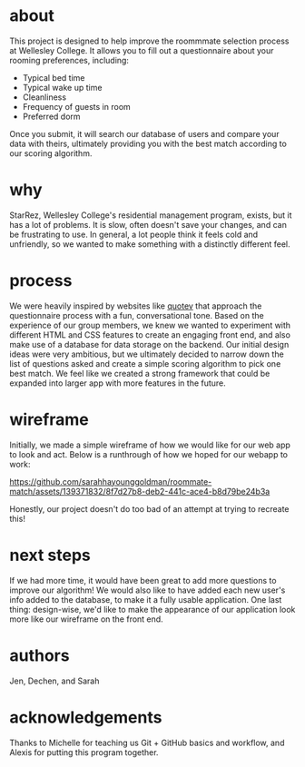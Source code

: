 # about
This project is designed to help improve the roommmate selection process at Wellesley College. It allows you to fill out a questionnaire about your rooming preferences, including:
- Typical bed time
- Typical wake up time
- Cleanliness
- Frequency of guests in room
- Preferred dorm

Once you submit, it will search our database of users and compare your data with theirs, ultimately providing you with the best match according to our scoring algorithm.


# why
StarRez, Wellesley College's residential management program, exists, but it has a lot of problems. It is slow, often doesn't save your changes, and can be frustrating to use. In general, a lot people think it feels cold and unfriendly, so we wanted to make something with a distinctly different feel.

# process
We were heavily inspired by websites like [quotev](https://www.quotev.com/) that approach the questionnaire process with a fun, conversational tone. Based on the experience of our group members, we knew we wanted to experiment with different HTML and CSS features to create an engaging front end, and also make use of a database for data storage on the backend. Our initial design ideas were very ambitious, but we ultimately decided to narrow down the list of questions asked and create a simple scoring algorithm to pick one best match. We feel like we created a strong framework that could be expanded into larger app with more features in the future.

# wireframe
Initially, we made a simple wireframe of how we would like for our web app to look and act. Below is a runthrough of how we hoped for our webapp to work:


https://github.com/sarahhayounggoldman/roommate-match/assets/139371832/8f7d27b8-deb2-441c-ace4-b8d79be24b3a

Honestly, our project doesn't do too bad of an attempt at trying to recreate this!

# next steps
If we had more time, it would have been great to add more questions to improve our algorithm! We would also like to have added each new user's info added to the database, to make it a fully usable application. One last thing: design-wise, we'd like to make the appearance of our application look more like our wireframe on the front end.

# authors
Jen, Dechen, and Sarah

# acknowledgements
Thanks to Michelle for teaching us Git + GitHub basics and workflow, and Alexis for putting this program together.

